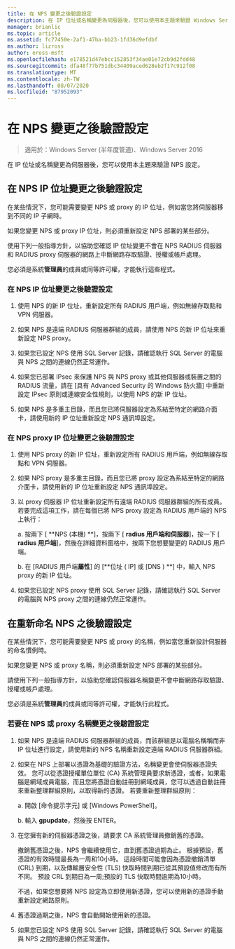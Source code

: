 ```yaml
---
title: 在 NPS 變更之後驗證設定
description: 在 IP 位址或名稱變更為伺服器後，您可以使用本主題來驗證 Windows Server 2016 網路原則伺服器設定。
manager: brianlic
ms.topic: article
ms.assetid: fc77450e-2af1-47ba-bb23-1fd36d9efdbf
ms.author: lizross
author: eross-msft
ms.openlocfilehash: e178521d47ebcc152853f34ae01e72cb9d2fdd48
ms.sourcegitcommit: dfa48f77b751dbc34409aced628eb2f17c912f08
ms.translationtype: MT
ms.contentlocale: zh-TW
ms.lasthandoff: 08/07/2020
ms.locfileid: "87952093"
---
```

# <a name="verify-configuration-after-nps-changes"></a>在 NPS 變更之後驗證設定

>適用於：Windows Server (半年度管道)、Windows Server 2016

在 IP 位址或名稱變更為伺服器後，您可以使用本主題來驗證 NPS 設定。

## <a name="verify-configuration-after-an-nps-ip-address-change"></a>在 NPS IP 位址變更之後驗證設定

在某些情況下，您可能需要變更 NPS 或 proxy 的 IP 位址，例如當您將伺服器移到不同的 IP 子網時。

如果您變更 NPS 或 proxy IP 位址，則必須重新設定 NPS 部署的某些部分。

使用下列一般指導方針，以協助您確認 IP 位址變更不會在 NPS RADIUS 伺服器和 RADIUS proxy 伺服器的網路上中斷網路存取驗證、授權或帳戶處理。

您必須是系統**管理員**的成員或同等許可權，才能執行這些程式。

### <a name="to-verify-configuration-after-an-nps-ip-address-change"></a>在 NPS IP 位址變更之後驗證設定

1. 使用 NPS 的新 IP 位址，重新設定所有 RADIUS 用戶端，例如無線存取點和 VPN 伺服器。

2. 如果 NPS 是遠端 RADIUS 伺服器群組的成員，請使用 NPS 的新 IP 位址來重新設定 NPS proxy。

3. 如果您已設定 NPS 使用 SQL Server 記錄，請確認執行 SQL Server 的電腦與 NPS 之間的連線仍然正常運作。

4. 如果您已部署 IPsec 來保護 NPS 與 NPS proxy 或其他伺服器或裝置之間的 RADIUS 流量，請在 [具有 Advanced Security 的 Windows 防火牆] 中重新設定 IPsec 原則或連線安全性規則，以使用 NPS 的新 IP 位址。

5. 如果 NPS 是多重主目錄，而且您已將伺服器設定為系結至特定的網路介面卡，請使用新的 IP 位址重新設定 NPS 通訊埠設定。

### <a name="to-verify-configuration-after-an-nps-proxy-ip-address-change"></a>在 NPS proxy IP 位址變更之後驗證設定

1. 使用 NPS proxy 的新 IP 位址，重新設定所有 RADIUS 用戶端，例如無線存取點和 VPN 伺服器。

2. 如果 NPS proxy 是多重主目錄，而且您已將 proxy 設定為系結至特定的網路介面卡，請使用新的 IP 位址重新設定 NPS 通訊埠設定。

3. 以 proxy 伺服器 IP 位址重新設定所有遠端 RADIUS 伺服器群組的所有成員。 若要完成這項工作，請在每個已將 NPS proxy 設定為 RADIUS 用戶端的 NPS 上執行：

    a. 按兩下 [ **NPS (本機) **]，按兩下 [ **radius 用戶端和伺服器**]，按一下 [ **radius 用戶端**]，然後在詳細資料窗格中，按兩下您想要變更的 RADIUS 用戶端。

    b. 在 [RADIUS 用戶端**屬性**] 的 [**位址 \( IP] 或 [DNS \) **] 中，輸入 NPS proxy 的新 IP 位址。

4. 如果您已設定 NPS proxy 使用 SQL Server 記錄，請確認執行 SQL Server 的電腦與 NPS proxy 之間的連線仍然正常運作。

## <a name="verify-configuration-after-renaming-an-nps"></a>在重新命名 NPS 之後驗證設定

在某些情況下，您可能需要變更 NPS 或 proxy 的名稱，例如當您重新設計伺服器的命名慣例時。

如果您變更 NPS 或 proxy 名稱，則必須重新設定 NPS 部署的某些部分。

請使用下列一般指導方針，以協助您確認伺服器名稱變更不會中斷網路存取驗證、授權或帳戶處理。

您必須是系統**管理員**的成員或同等許可權，才能執行此程式。

### <a name="to-verify-configuration-after-an-nps-or-proxy-name-change"></a>若要在 NPS 或 proxy 名稱變更之後驗證設定

1. 如果 NPS 是遠端 RADIUS 伺服器群組的成員，而該群組是以電腦名稱稱而非 IP 位址進行設定，請使用新的 NPS 名稱重新設定遠端 RADIUS 伺服器群組。

2. 如果在 NPS 上部署以憑證為基礎的驗證方法，名稱變更會使伺服器憑證失效。 您可以從憑證授權單位單位 (CA) 系統管理員要求新憑證，或者，如果電腦是網域成員電腦，而且您將憑證自動註冊到網域成員，您可以透過自動註冊來重新整理群組原則，以取得新的憑證。 若要重新整理群組原則：

    a. 開啟 [命令提示字元] 或 [Windows PowerShell]。

    b. 輸入 **gpupdate**，然後按 ENTER。


3. 在您擁有新的伺服器憑證之後，請要求 CA 系統管理員撤銷舊的憑證。

     撤銷舊憑證之後，NPS 會繼續使用它，直到舊憑證過期為止。 根據預設，舊憑證的有效時間最長為一周和10小時。 這段時間可能會因為憑證撤銷清單 (CRL) 到期，以及傳輸層安全性 (TLS) 快取時間到期已從其預設值修改而有所不同。 預設 CRL 到期日為一周;預設的 TLS 快取時間逾期為10小時。

     不過，如果您想要將 NPS 設定為立即使用新憑證，您可以使用新的憑證手動重新設定網路原則。

4. 舊憑證過期之後，NPS 會自動開始使用新的憑證。

5. 如果您已設定 NPS 使用 SQL Server 記錄，請確認執行 SQL Server 的電腦與 NPS 之間的連線仍然正常運作。

